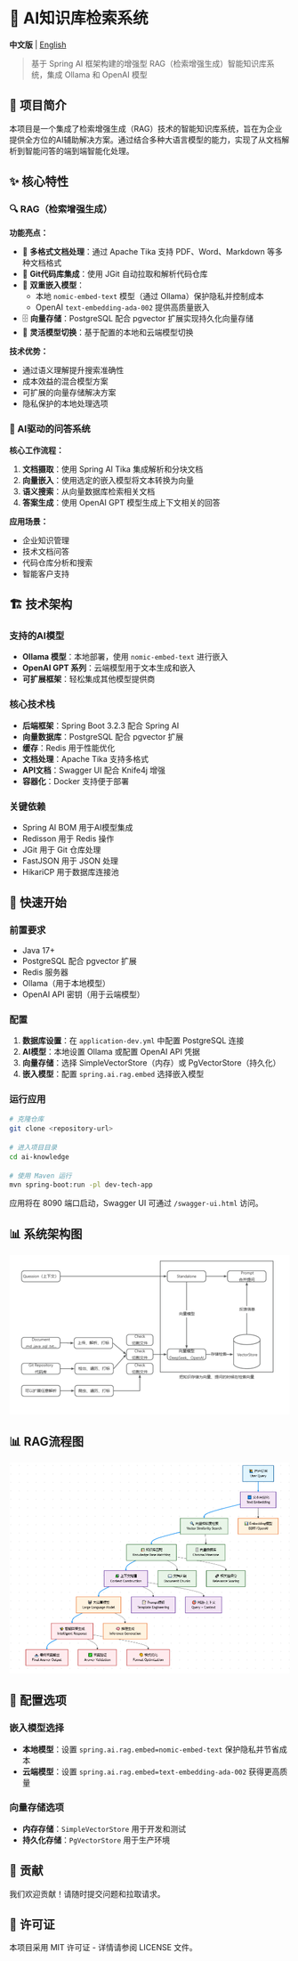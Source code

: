 # 🚀 AI知识库检索系统

**中文版** | [English](README.md)

> 基于 Spring AI 框架构建的增强型 RAG（检索增强生成）智能知识库系统，集成 Ollama 和 OpenAI 模型

## 📖 项目简介

本项目是一个集成了检索增强生成（RAG）技术的智能知识库系统，旨在为企业提供全方位的AI辅助解决方案。通过结合多种大语言模型的能力，实现了从文档解析到智能问答的端到端智能化处理。

## ✨ 核心特性

### 🔍 RAG（检索增强生成）

**功能亮点：**
- 📄 **多格式文档处理**：通过 Apache Tika 支持 PDF、Word、Markdown 等多种文档格式
- 🔗 **Git代码库集成**：使用 JGit 自动拉取和解析代码仓库
- 🧠 **双重嵌入模型**：
  - 本地 `nomic-embed-text` 模型（通过 Ollama）保护隐私并控制成本
  - OpenAI `text-embedding-ada-002` 提供高质量嵌入
- 🗄️ **向量存储**：PostgreSQL 配合 pgvector 扩展实现持久化向量存储
- 🔄 **灵活模型切换**：基于配置的本地和云端模型切换

**技术优势：**
- 通过语义理解提升搜索准确性
- 成本效益的混合模型方案
- 可扩展的向量存储解决方案
- 隐私保护的本地处理选项

### 🤖 AI驱动的问答系统

**核心工作流程：**
1. **文档摄取**：使用 Spring AI Tika 集成解析和分块文档
2. **向量嵌入**：使用选定的嵌入模型将文本转换为向量
3. **语义搜索**：从向量数据库检索相关文档
4. **答案生成**：使用 OpenAI GPT 模型生成上下文相关的回答

**应用场景：**
- 企业知识管理
- 技术文档问答
- 代码仓库分析和搜索
- 智能客户支持

## 🏗️ 技术架构

### 支持的AI模型
- **Ollama 模型**：本地部署，使用 `nomic-embed-text` 进行嵌入
- **OpenAI GPT 系列**：云端模型用于文本生成和嵌入
- **可扩展框架**：轻松集成其他模型提供商

### 核心技术栈
- **后端框架**：Spring Boot 3.2.3 配合 Spring AI
- **向量数据库**：PostgreSQL 配合 pgvector 扩展
- **缓存**：Redis 用于性能优化
- **文档处理**：Apache Tika 支持多格式
- **API文档**：Swagger UI 配合 Knife4j 增强
- **容器化**：Docker 支持便于部署

### 关键依赖
- Spring AI BOM 用于AI模型集成
- Redisson 用于 Redis 操作
- JGit 用于 Git 仓库处理
- FastJSON 用于 JSON 处理
- HikariCP 用于数据库连接池

## 🚀 快速开始

### 前置要求
- Java 17+
- PostgreSQL 配合 pgvector 扩展
- Redis 服务器
- Ollama（用于本地模型）
- OpenAI API 密钥（用于云端模型）

### 配置

1. **数据库设置**：在 `application-dev.yml` 中配置 PostgreSQL 连接
2. **AI模型**：本地设置 Ollama 或配置 OpenAI API 凭据
3. **向量存储**：选择 SimpleVectorStore（内存）或 PgVectorStore（持久化）
4. **嵌入模型**：配置 `spring.ai.rag.embed` 选择嵌入模型

### 运行应用

```bash
# 克隆仓库
git clone <repository-url>

# 进入项目目录
cd ai-knowledge

# 使用 Maven 运行
mvn spring-boot:run -pl dev-tech-app
```

应用将在 8090 端口启动，Swagger UI 可通过 `/swagger-ui.html` 访问。

## 📊 系统架构图

![系统架构图](docs/images/系统架构.png)

## 📊 RAG流程图

![RAG流程图](docs/images/RAG流程.png)

## 🔧 配置选项

### 嵌入模型选择
- **本地模型**：设置 `spring.ai.rag.embed=nomic-embed-text` 保护隐私并节省成本
- **云端模型**：设置 `spring.ai.rag.embed=text-embedding-ada-002` 获得更高质量

### 向量存储选项
- **内存存储**：`SimpleVectorStore` 用于开发和测试
- **持久化存储**：`PgVectorStore` 用于生产环境

## 🤝 贡献

我们欢迎贡献！请随时提交问题和拉取请求。

## 📄 许可证

本项目采用 MIT 许可证 - 详情请参阅 LICENSE 文件。